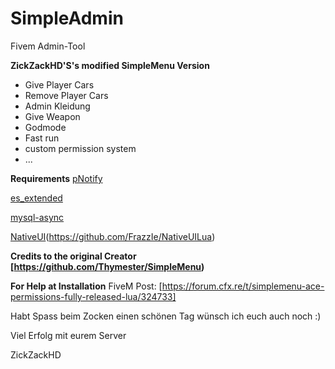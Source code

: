 # SimpleAdmin

Fivem Admin-Tool

**ZickZackHD'S's modified SimpleMenu Version**

+ Give Player Cars
+ Remove Player Cars
+ Admin Kleidung
+ Give Weapon
+ Godmode
+ Fast run
+ custom permission system
+ ...


**Requirements**
[pNotify](https://github.com/Nick78111/pNotify)

[es_extended](https://github.com/esx-framework/es_extended)

[mysql-async](https://github.com/brouznouf/fivem-mysql-async)

[NativeUI](included)(https://github.com/FrazzIe/NativeUILua)

**Credits to the original Creator [https://github.com/Thymester/SimpleMenu)**

**For Help at Installation**
FiveM Post: [https://forum.cfx.re/t/simplemenu-ace-permissions-fully-released-lua/324733]

Habt Spass beim Zocken einen schönen Tag wünsch ich euch auch noch :)


Viel Erfolg mit eurem Server


ZickZackHD
